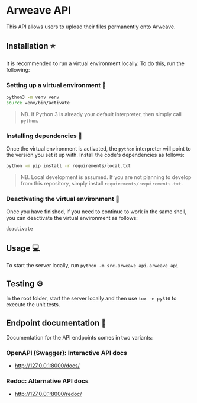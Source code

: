 # Arweave API

This API allows users to upload their files permanently onto Arweave.

## Installation :star:

It is recommended to run a virtual environment locally. To do this, run the
following:

### Setting up a virtual environment :house_with_garden:

```bash
python3 -m venv venv
source venv/bin/activate
```

> NB. If Python 3 is already your default interpreter, then simply call
> `python`.

### Installing dependencies :signal_strength:

Once the virtual environment is activated, the `python` interpreter will point
to the version you set it up with. Install the code's dependencies as follows:

```bash
python -m pip install -r requirements/local.txt
```

> NB. Local development is assumed. If you are not planning to develop from
> this repository, simply install `requirements/requirements.txt`.

### Deactivating the virtual environment :fire_extinguisher:

Once you have finished, if you need to continue to work in the same shell, you
can deactivate the virtual environment as follows:

```bash
deactivate
````

## Usage :computer:

To start the server locally, run `python -m src.arweave_api.arweave_api`

## Testing :gear:

In the root folder, start the server locally and then use `tox -e py310` to
execute the unit tests.

## Endpoint documentation :scroll:

Documentation for the API endpoints comes in two variants:

### OpenAPI (Swagger): Interactive API docs

* http://127.0.0.1:8000/docs/

### Redoc: Alternative API docs

* http://127.0.0.1:8000/redoc/
